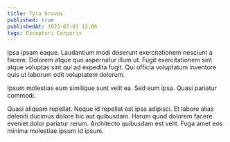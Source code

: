```yaml
---
title: Tyra Groves
published: true
publishedAt: 2023-07-01 12:06
tags: Excepturi Corporis
---
```


Ipsa ipsam eaque. Laudantium modi deserunt exercitationem nesciunt a facere. Dolorem atque quo aspernatur illum ut. Fugit exercitationem sint atque voluptas sint qui ad expedita fugit. Qui officia voluptatum inventore quis ut laborum odit voluptatem dolorum.

Ipsum molestias eum similique sunt velit ea. Sed eum ipsa. Quasi pariatur commodi.

Quasi aliquam repellat. Neque id repellat est ipsa adipisci. Et labore alias deleniti ducimus dolore hic aut quibusdam. Harum quod dolorem facere eveniet dolor pariatur rerum. Architecto quibusdam est velit. Fuga amet eos minima molestiae ipsum id ipsum.